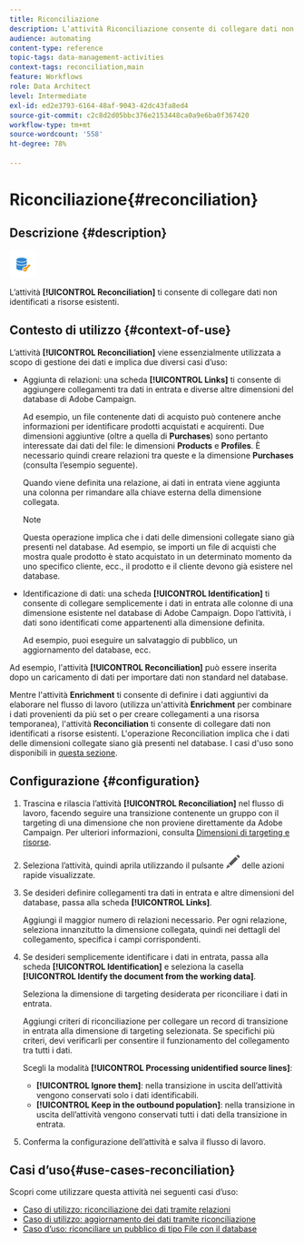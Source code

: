 ```yaml
---
title: Riconciliazione
description: L’attività Riconciliazione consente di collegare dati non identificati a risorse esistenti.
audience: automating
content-type: reference
topic-tags: data-management-activities
context-tags: reconciliation,main
feature: Workflows
role: Data Architect
level: Intermediate
exl-id: ed2e3793-6164-48af-9043-42dc43fa8ed4
source-git-commit: c2c8d2d05bbc376e2153448ca0a9e6ba0f367420
workflow-type: tm+mt
source-wordcount: '558'
ht-degree: 78%

---
```


# Riconciliazione{#reconciliation}

## Descrizione {#description}

![](assets/reconciliation.png)

L’attività **[!UICONTROL Reconciliation]** ti consente di collegare dati non identificati a risorse esistenti.

## Contesto di utilizzo {#context-of-use}

L’attività **[!UICONTROL Reconciliation]** viene essenzialmente utilizzata a scopo di gestione dei dati e implica due diversi casi d’uso:

* Aggiunta di relazioni: una scheda **[!UICONTROL Links]** ti consente di aggiungere collegamenti tra dati in entrata e diverse altre dimensioni del database di Adobe Campaign.

  Ad esempio, un file contenente dati di acquisto può contenere anche informazioni per identificare prodotti acquistati e acquirenti. Due dimensioni aggiuntive (oltre a quella di **Purchases**) sono pertanto interessate dai dati del file: le dimensioni **Products** e **Profiles**. È necessario quindi creare relazioni tra queste e la dimensione **Purchases** (consulta l’esempio seguente).

  Quando viene definita una relazione, ai dati in entrata viene aggiunta una colonna per rimandare alla chiave esterna della dimensione collegata.

  >[!NOTE]
  >
  >Questa operazione implica che i dati delle dimensioni collegate siano già presenti nel database. Ad esempio, se importi un file di acquisti che mostra quale prodotto è stato acquistato in un determinato momento da uno specifico cliente, ecc., il prodotto e il cliente devono già esistere nel database.

* Identificazione di dati: una scheda **[!UICONTROL Identification]** ti consente di collegare semplicemente i dati in entrata alle colonne di una dimensione esistente nel database di Adobe Campaign. Dopo l’attività, i dati sono identificati come appartenenti alla dimensione definita.

  Ad esempio, puoi eseguire un salvataggio di pubblico, un aggiornamento del database, ecc.

Ad esempio, l&#39;attività **[!UICONTROL Reconciliation]** può essere inserita dopo un caricamento di dati per importare dati non standard nel database.

Mentre l&#39;attività **Enrichment** ti consente di definire i dati aggiuntivi da elaborare nel flusso di lavoro (utilizza un&#39;attività **Enrichment** per combinare i dati provenienti da più set o per creare collegamenti a una risorsa temporanea), l&#39;attività **Reconciliation** ti consente di collegare dati non identificati a risorse esistenti. L&#39;operazione Reconciliation implica che i dati delle dimensioni collegate siano già presenti nel database. I casi d&#39;uso sono disponibili in [questa sezione](#use-cases-reconciliation).


## Configurazione {#configuration}

1. Trascina e rilascia l’attività **[!UICONTROL Reconciliation]** nel flusso di lavoro, facendo seguire una transizione contenente un gruppo con il targeting di una dimensione che non proviene direttamente da Adobe Campaign. Per ulteriori informazioni, consulta [Dimensioni di targeting e risorse](../../automating/using/query.md#targeting-dimensions-and-resources).
1. Seleziona l’attività, quindi aprila utilizzando il pulsante ![](assets/edit_darkgrey-24px.png) delle azioni rapide visualizzate.
1. Se desideri definire collegamenti tra dati in entrata e altre dimensioni del database, passa alla scheda **[!UICONTROL Links]**.

   Aggiungi il maggior numero di relazioni necessario. Per ogni relazione, seleziona innanzitutto la dimensione collegata, quindi nei dettagli del collegamento, specifica i campi corrispondenti.

1. Se desideri semplicemente identificare i dati in entrata, passa alla scheda **[!UICONTROL Identification]** e seleziona la casella **[!UICONTROL Identify the document from the working data]**.

   Seleziona la dimensione di targeting desiderata per riconciliare i dati in entrata.

   Aggiungi criteri di riconciliazione per collegare un record di transizione in entrata alla dimensione di targeting selezionata. Se specifichi più criteri, devi verificarli per consentire il funzionamento del collegamento tra tutti i dati.

   Scegli la modalità **[!UICONTROL Processing unidentified source lines]**:

   * **[!UICONTROL Ignore them]**: nella transizione in uscita dell’attività vengono conservati solo i dati identificabili.
   * **[!UICONTROL Keep in the outbound population]**: nella transizione in uscita dell’attività vengono conservati tutti i dati della transizione in entrata.

1. Conferma la configurazione dell’attività e salva il flusso di lavoro.


## Casi d’uso{#use-cases-reconciliation}

Scopri come utilizzare questa attività nei seguenti casi d’uso:

* [Caso di utilizzo: riconciliazione dei dati tramite relazioni](../../automating/using/reconciliation-using-relations.md)
* [Caso di utilizzo: aggiornamento dei dati tramite riconciliazione](../../automating/using/data-update-reconciliation.md)
* [Caso d’uso: riconciliare un pubblico di tipo File con il database](../../automating/using/reconcile-file-audience-with-database.md)